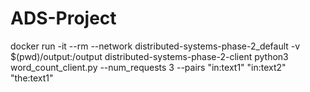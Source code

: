 # ADS-Project

docker run -it --rm --network distributed-systems-phase-2_default -v $(pwd)/output:/output distributed-systems-phase-2-client python3 word_count_client.py --num_requests 3 --pairs "in:text1" "in:text2" "the:text1"
